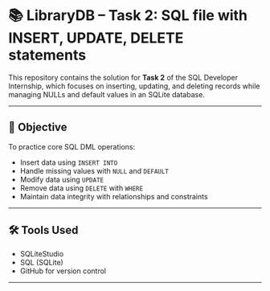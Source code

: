 #                                        📚 LibraryDB – Task 2: SQL file with INSERT, UPDATE, DELETE statements

This repository contains the solution for **Task 2** of the SQL Developer Internship, which focuses on inserting, updating, and deleting records while managing NULLs and default values in an SQLite database.

---

## 🚀 Objective

To practice core SQL DML operations:
- Insert data using `INSERT INTO`
- Handle missing values with `NULL` and `DEFAULT`
- Modify data using `UPDATE`
- Remove data using `DELETE` with `WHERE`
- Maintain data integrity with relationships and constraints

---

## 🛠 Tools Used

- SQLiteStudio
- SQL (SQLite)
- GitHub for version control

---

      
